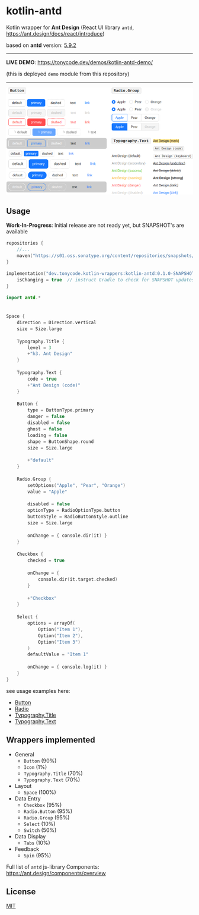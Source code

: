 kotlin-antd
===========

Kotlin wrapper for **Ant Design** (React UI library `antd`, https://ant.design/docs/react/introduce)

based on **antd** version: [5.9.2](https://github.com/ant-design/ant-design/releases/tag/5.9.2)

<hr />

**LIVE DEMO**: https://tonycode.dev/demos/kotlin-antd-demo/

(this is deployed `demo` module from this repository)

<hr />

<img src="docs/kotlin-antd-promo.png" alt="preview" title="preview" />


## Usage

**Work-In-Progress**: Initial release are not ready yet, but SNAPSHOT's are available

```kotlin
repositories {
    //...
    maven("https://s01.oss.sonatype.org/content/repositories/snapshots/")
}
```

```kotlin
implementation("dev.tonycode.kotlin-wrappers:kotlin-antd:0.1.0-SNAPSHOT") {
    isChanging = true  // instruct Gradle to check for SNAPSHOT updates
}
```

```kotlin
import antd.*


Space {
    direction = Direction.vertical
    size = Size.large

    Typography.Title {
        level = 3
        +"h3. Ant Design"
    }

    Typography.Text {
        code = true
        +"Ant Design (code)"
    }

    Button {
        type = ButtonType.primary
        danger = false
        disabled = false
        ghost = false
        loading = false
        shape = ButtonShape.round
        size = Size.large

        +"default"
    }

    Radio.Group {
        setOptions("Apple", "Pear", "Orange")
        value = "Apple"

        disabled = false
        optionType = RadioOptionType.button
        buttonStyle = RadioButtonStyle.outline
        size = Size.large

        onChange = { console.dir(it) }
    }

    Checkbox {
        checked = true

        onChange = {
            console.dir(it.target.checked)
        }

        +"Checkbox"
    }

    Select {
        options = arrayOf(
            Option("Item 1"),
            Option("Item 2"),
            Option("Item 3")
        )
        defaultValue = "Item 1"

        onChange = { console.log(it) }
    }
}
```

see usage examples here:

- [Button](demo/src/jsMain/kotlin/dev/tonycode/kotlin_wrappers/kotlin_antd_demo/ui/screens/button/ButtonDemo.kt)
- [Radio](demo/src/jsMain/kotlin/dev/tonycode/kotlin_wrappers/kotlin_antd_demo/ui/screens/radio/RadioDemo.kt)
- [Typography.Title](demo/src/jsMain/kotlin/dev/tonycode/kotlin_wrappers/kotlin_antd_demo/ui/screens/typography/TypographyTitleDemo.kt)
- [Typography.Text](demo/src/jsMain/kotlin/dev/tonycode/kotlin_wrappers/kotlin_antd_demo/ui/screens/typography/TypographyTextDemo.kt)


## Wrappers implemented

- General
    - `Button` (90%)
    - `Icon` (1%)
    - `Typography.Title` (70%)
    - `Typography.Text` (70%)
- Layout
    - `Space` (100%)
- Data Entry
    - `Checkbox` (95%)
    - `Radio.Button` (95%)
    - `Radio.Group` (95%)
    - `Select` (10%)
    - `Switch` (50%)
- Data Display
    - `Tabs` (10%)
- Feedback
    - `Spin` (95%)

Full list of `antd` js-library Components: https://ant.design/components/overview


## License

[MIT](LICENSE)
